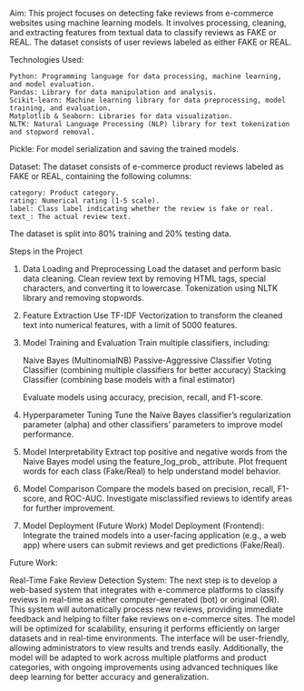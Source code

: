 Aim:
This project focuses on detecting fake reviews from e-commerce websites using machine learning models. It involves processing, cleaning, and extracting features from textual data to classify reviews as FAKE or REAL. The dataset consists of user reviews labeled as either FAKE or REAL.

Technologies Used: 

    Python: Programming language for data processing, machine learning, and model evaluation.
    Pandas: Library for data manipulation and analysis.
    Scikit-learn: Machine learning library for data preprocessing, model training, and evaluation.
    Matplotlib & Seaborn: Libraries for data visualization.
    NLTK: Natural Language Processing (NLP) library for text tokenization and stopword removal.

Pickle: For model serialization and saving the trained models.


Dataset: 
The dataset consists of e-commerce product reviews labeled as FAKE or REAL, containing the following columns:

    category: Product category.   
    rating: Numerical rating (1-5 scale). 
    label: Class label indicating whether the review is fake or real.
    text_: The actual review text.
        
The dataset is split into 80% training and 20% testing data.

Steps in the Project

1. Data Loading and Preprocessing
Load the dataset and perform basic data cleaning.
Clean review text by removing HTML tags, special characters, and converting it to lowercase.
Tokenization using NLTK library and removing stopwords.

2. Feature Extraction
Use TF-IDF Vectorization to transform the cleaned text into numerical features, with a limit of 5000 features.

3. Model Training and Evaluation
Train multiple classifiers, including:

    Naive Bayes (MultinomialNB)
       Passive-Aggressive Classifier
         Voting Classifier (combining multiple classifiers for better accuracy)
            Stacking Classifier (combining base models with a final estimator)
  
    Evaluate models using accuracy, precision, recall, and F1-score.

5. Hyperparameter Tuning
Tune the Naive Bayes classifier’s regularization parameter (alpha) and other classifiers’ parameters to improve model performance.

6. Model Interpretability
Extract top positive and negative words from the Naive Bayes model using the feature_log_prob_ attribute.
Plot frequent words for each class (Fake/Real) to help understand model behavior.

7. Model Comparison
Compare the models based on precision, recall, F1-score, and ROC-AUC.
Investigate misclassified reviews to identify areas for further improvement.

8. Model Deployment (Future Work)
Model Deployment (Frontend): Integrate the trained models into a user-facing application (e.g., a web app) where users can submit reviews and get predictions (Fake/Real).

Future Work:

Real-Time Fake Review Detection System: The next step is to develop a web-based system that integrates with e-commerce platforms to classify reviews in real-time as either computer-generated (bot) or original (OR). This system will automatically process new reviews, providing immediate feedback and helping to filter fake reviews on e-commerce sites. The model will be optimized for scalability, ensuring it performs efficiently on larger datasets and in real-time environments. The interface will be user-friendly, allowing administrators to view results and trends easily. Additionally, the model will be adapted to work across multiple platforms and product categories, with ongoing improvements using advanced techniques like deep learning for better accuracy and generalization.
